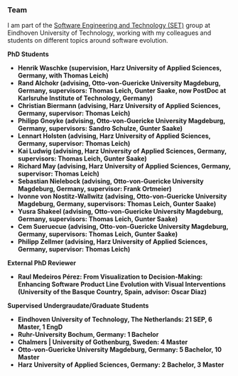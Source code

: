 ### Team

I am part of the <a href="https://set.win.tue.nl/" target="_blank" rel="me noopener noreferrer">Software Engineering and Technology (SET)</a> group at Eindhoven University of Technology, working with my colleagues and students on different topics around software evolution.

<b>PhD Students<b>
<ul>
  <li>Henrik Waschke (supervision, Harz University of Applied Sciences, Germany, with Thomas Leich)</li>
  <li>Rand Alchokr (advising, Otto-von-Guericke University Magdeburg, Germany, supervisors: Thomas Leich, Gunter Saake, now PostDoc at Karlsruhe Institute of Technology, Germany)</li>
  <li>Christian Biermann (advising, Harz University of Applied Sciences, Germany, supervisor: Thomas Leich)</li>
  <li>Philipp Gnoyke (advising, Otto-von-Guericke University Magdeburg, Germany, supervisors: Sandro Schulze, Gunter Saake)</li>
  <li>Lennart Holsten (advising, Harz University of Applied Sciences, Germany, supervisor: Thomas Leich)</li>
  <li>Kai Ludwig (advising, Harz University of Applied Sciences, Germany, supervisors: Thomas Leich, Gunter Saake)</li>
  <li>Richard May (advising, Harz University of Applied Sciences, Germany, supervisor: Thomas Leich)</li>
  <li>Sebastian Nielebock (advising, Otto-von-Guericke University Magdeburg, Germany, supervisor: Frank Ortmeier)</li>
  <li>Ivonne von Nostitz-Wallwitz (advising, Otto-von-Guericke University Magdeburg, Germany, supervisors: Thomas Leich, Gunter Saake)</li>
  <li>Yusra Shakeel (advising, Otto-von-Guericke University Magdeburg, Germany, supervisors: Thomas Leich, Gunter Saake)</li>
  <li>Cem Sueruecue (advising, Otto-von-Guericke University Magdeburg, Germany, supervisors: Thomas Leich, Gunter Saake)</li>
  <li>Philipp Zellmer (advising, Harz University of Applied Sciences, Germany, supervisor: Thomas Leich)</li>
</ul>

<b>External PhD Reviewer<b>
<ul>
  <li>Raul Medeiros Pérez: From Visualization to Decision-Making: Enhancing Software Product Line Evolution with Visual Interventions (University of the Basque Country, Spain, advisor: Oscar Diaz)</li>
</ul>

<b>Supervised Undergraudate/Graduate Students</b>
<ul>
  <li>Eindhoven University of Technology, The Netherlands: 21 SEP, 6 Master, 1 EngD</li>
  <li>Ruhr-University Bochum, Germany: 1 Bachelor</li>
  <li>Chalmers | University of Gothenburg, Sweden: 4 Master</li>
  <li>Otto-von-Guericke University Magdeburg, Germany: 5 Bachelor, 10 Master</li>
  <li>Harz University of Applied Sciences, Germany: 2 Bachelor, 3 Master</li>
</ul>
